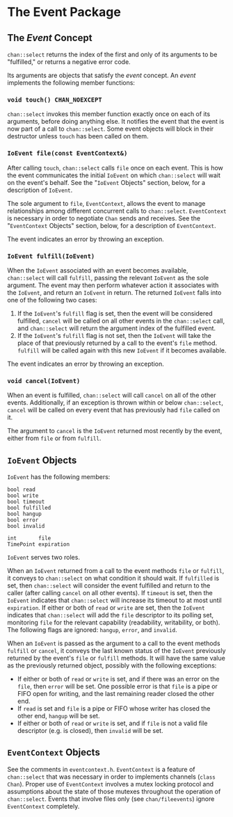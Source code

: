 The Event Package
=================

The _Event_ Concept
-------------------
`chan::select` returns the index of the first and only of its arguments to be
"fulfilled," or returns a negative error code.

Its arguments are objects that satisfy the _event_ concept.  An _event_
implements the following member functions:

### `void touch() CHAN_NOEXCEPT`
`chan::select` invokes this member function exactly once on each of its
arguments, before doing anything else.  It notifies the event that the event
is now part of a call to `chan::select`.  Some event objects will block in
their destructor unless `touch` has been called on them.

### `IoEvent file(const EventContext&)`
After calling `touch`, `chan::select` calls `file` once on each event.  This
is how the event communicates the initial `IoEvent` on which `chan::select`
will wait on the event's behalf.  See the "`IoEvent` Objects" section, below,
for a description of `IoEvent`.

The sole argument to `file`, `EventContext`, allows the event to manage
relationships among different concurrent calls to `chan::select`.
`EventContext` is necessary in order to negotiate `Chan` sends and receives.
See the "`EventContext` Objects" section, below, for a description of
`EventContext`.

The event indicates an error by throwing an exception.

### `IoEvent fulfill(IoEvent)`
When the `IoEvent` associated with an event becomes available, `chan::select`
will call `fulfill`, passing the relevant `IoEvent` as the sole argument.  The
event may then perform whatever action it associates with the `IoEvent`, and
return an `IoEvent` in return.  The returned `IoEvent` falls into one of the
following two cases:

1. If the `IoEvent`'s `fulfill` flag is set, then the event will be considered
   fulfilled, `cancel` will be called on all other events in the `chan::select`
   call, and `chan::select` will return the argument index of the fulfilled
   event.
2. If the `IoEvent`'s `fulfill` flag is not set, then the `IoEvent` will take
   the place of that previously returned by a call to the event's `file`
   method.  `fulfill` will be called again with this new `IoEvent` if it
   becomes available.

The event indicates an error by throwing an exception.

### `void cancel(IoEvent)`
When an event is fulfilled, `chan::select` will call `cancel` on all of the
other events.  Additionally, if an exception is thrown within or below
`chan::select`, `cancel` will be called on every event that has previously had
`file` called on it.

The argument to `cancel` is the `IoEvent` returned most recently by the event,
either from `file` or from `fulfill`.

`IoEvent` Objects
-----------------
`IoEvent` has the following members:

    bool read
    bool write
    bool timeout
    bool fulfilled
    bool hangup
    bool error
    bool invalid

    int       file
    TimePoint expiration

`IoEvent` serves two roles.

When an `IoEvent` returned from a call to the event methods
`file` or `fulfill`, it conveys to `chan::select` on what condition it should
wait.  If `fulfilled` is set, then `chan::select` will consider the event
fulfilled and return to the caller (after calling `cancel` on all other
events).  If `timeout` is set, then the `IoEvent` indicates that `chan::select`
will increase its timeout to at most until `expiration`.  If either or both of
`read` or `write` are set, then the `IoEvent` indicates that `chan::select`
will add the `file` descriptor to its polling set, monitoring `file` for the
relevant capability (readability, writability, or both).  The following flags
are ignored: `hangup`, `error`, and `invalid`.

When an `IoEvent` is passed as the argument to a call to the event methods
`fulfill` or `cancel`, it conveys the last known status of the `IoEvent`
previously returned by the event's `file` or `fulfill` methods.  It will have
the same value as the previously returned object, possibly with the following
exceptions:

- If either or both of `read` or `write` is set, and if there was an error on
  the `file`, then `error` will be set.  One possible error is that `file` is
  a pipe or FIFO open for writing, and the last remaining reader closed the
  other end.
- If `read` is set and `file` is a pipe or FIFO whose writer has closed the
  other end, `hangup` will be set.
- If either or both of `read` or `write` is set, and if `file` is not a valid
  file descriptor (e.g. is closed), then `invalid` will be set.

`EventContext` Objects
----------------------
See the comments in `eventcontext.h`.  `EventContext` is a feature of
`chan::select` that was necessary in order to implements channels
(`class Chan`).  Proper use of `EventContext` involves a mutex locking protocol
and assumptions about the state of those mutexes throughout the operation of
`chan::select`.  Events that involve files only (see `chan/fileevents`) ignore
`EventContext` completely.